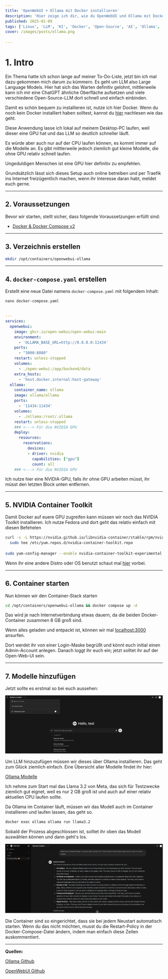 ```yaml
---
title: 'OpenWebUI + Ollama mit Docker installieren'
description: 'Hier zeige ich dir, wie du OpenWebUI und Ollama mit Docker installieren kannst. So bekommst du eine ChatGPT ähnliche WebGUI.'
published: 2025-01-09
tags: ['Linux', 'LLM', 'KI', 'Docker', 'Open-Source', 'AI', 'Ollama', 'Openwebui']
cover: /images/posts/ollama.png

---
```

# 1. Intro

Ein Thema hatte ich schon lange auf meiner To-Do-Liste, jetzt bin ich mal dazu gekommen mich darum zu kümmern. 
Es geht um LLM also Large Language Models. 
Hier hat sich das Warten definitiv gelohnt, mittlerweile kann ich mir eine ChatGPT ähnliche Oberfläche aufsetzen und viele verschiedene Open-Source-LLM dort schnell und einfach einbinden.

Damit es schön bequem zu installieren ist, nutze ich hier Docker.
Wenn du noch kein Docker installiert haben solltest, kannst du [hier](/posts/server-setup#5-docker-und-docker-compose) nachlesen wie das geht.

Diese Anwendung lasse ich lokal auf meinem Desktop-PC laufen, weil dieser eine GPU hat und das LLM so deutlich schneller läuft.

Es würde aber auch nur auf der CPU laufen können, es kommt immer auf die Modelle an. Es gibt mittlerweile jedoch ziemlich gut kleine Modelle, die ohne GPU relativ schnell laufen.

Ungeduldigen Menschen ist eine GPU hier definitiv zu empfehlen.

Grundsätzlich lässt sich dieses Setup auch online betreiben und per Traefik ins Internet freizügentlich machen, wenn ihr Interesse daran habt, meldet euch gerne.

---

## 2. Voraussetzungen

Bevor wir starten, stellt sicher, dass folgende Voraussetzungen erfüllt sind:

- [Docker & Docker Compose v2](/posts/server-setup#5-docker-und-docker-compose)

---

## 3. Verzeichnis erstellen

```bash
mkdir /opt/containers/openwebui-ollama
```

---

## 4. `docker-compose.yaml` erstellen

Erstellt eine neue Datei namens `docker-compose.yaml` mit folgendem Inhalt:

```shell
nano docker-compose.yaml
```

```yaml title="docker-compose.yaml"

---
services:
  openwebui:
    image: ghcr.io/open-webui/open-webui:main
    environment:
      - 'OLLAMA_BASE_URL=http://0.0.0.0:11434'
    ports:
      - "3000:8080"
    restart: unless-stopped
    volumes:
      - ./open-webui:/app/backend/data
    extra_hosts:
      - 'host.docker.internal:host-gateway'
  ollama:
    container_name: ollama
    image: ollama/ollama  
    ports:
      - '11434:11434'
    volumes:
      - ./ollama:/root/.ollama
    restart: unless-stopped
    ### <---> Für die NVIDIA GPU
    deploy:
      resources:
        reservations:
          devices:
          - driver: nvidia
            capabilities: ["gpu"]
            count: all
    ### <---> Für die NVIDIA GPU

``` 

Ich nutze hier eine NVIDIA-GPU, falls ihr ohne GPU arbeiten müsst, ihr müsst den letzten Block unten entfernen.

---

## 5. NVIDIA Container Toolkit

Damit Docker auf euere GPU zugreifen kann müssen wir noch das NVIDIA Toolkit installieren. Ich nutze Fedora und dort geht das relativ einfach mit diesen Befehelen

```bash
curl -s -L https://nvidia.github.io/libnvidia-container/stable/rpm/nvidia-container-toolkit.repo | \
  sudo tee /etc/yum.repos.d/nvidia-container-toolkit.repo

sudo yum-config-manager --enable nvidia-container-toolkit-experimental
```

Wenn ihr eine andere Distro oder OS benutzt schaut mal [hier](https://docs.nvidia.com/datacenter/cloud-native/container-toolkit/latest/install-guide.html) vorbei.

---

## 6. Container starten

Nun können wir den Container-Stack starten

```bash
cd /opt/containers/openwebui-ollama && docker compose up -d
```

Das wird je nach Internetverbindung etwas dauern, da die beiden Docker-Container zusammen 8 GB groß sind.

Wenn alles geladen und entpackt ist, können wir mal [localhost:3000](http://localhost:3000) ansurfen.

Dort werdet ihr von einer Login-Maske begrüßt und könnt euch initial einen Admin-Account anlegen.
Danach loggt ihr euch ein; jetzt solltet ihr auf der Open-Web-UI sein.

---

## 7. Modelle hinzufügen

Jetzt sollte es erstmal so bei euch aussehen:

![open-webui](openwebui1.png)

Um LLM hinzuzufügen müssen wir dieses über Ollama installieren. Das geht zum Glück ziemlich einfach. Eine Übersicht aller Modelle findet ihr hier:

[Ollama Modelle](https://ollama.com/search)

Ich nehme zum Start mal das Llama 3.2 von Meta, das sich für Testzwecke ziemlich gut eignet, weil es nur 2 GB groß ist und auch auf einer relativ aktuellen CPU laufen sollte. 

Da Ollama im Container läuft, müssen wir das Modell auch im Container installieren und laufen lassen, das geht so. 

```bash
docker exec ollama ollama run llama3.2
```

Sobald der Prozess abgeschlossen ist, solltet ihr oben das Modell auswählen können und dann geht's los. 

![open-webui](openwebui2.png)

Die Container sind so eingerichtet, dass sie bei jedem Neustart automatisch starten. Wenn du das nicht möchten, musst du die Restart-Policy in der Docker-Compose-Datei ändern, indem man einfach diese Zeilen auskommentiert.

---

**Quellen:**

[Ollama Github](https://github.com/ollama/ollama)

[OpenWebUI Github](https://github.com/open-webui/open-webui)